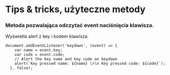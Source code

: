 # Tips & tricks, użyteczne metody

### Metoda pozwalająca odczytać event naciśnięcia klawisza.
Wyświetla alert z key i kodem klawisza.  
```
document.addEventListener('keydown', (event) => {
    var name = event.key;
    var code = event.code;
    // Alert the key name and key code on keydown
    alert(`Key pressed name: ${name} \r\n Key pressed code: ${code}`);
  }, false);
```


